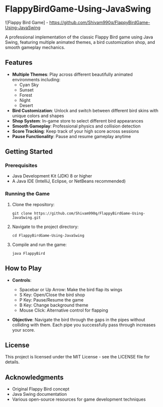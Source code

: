 # FlappyBirdGame-Using-JavaSwing

![Flappy Bird Game] - https://github.com/Shivam990q/FlappyBirdGame-Using-JavaSwing

A professional implementation of the classic Flappy Bird game using Java Swing, featuring multiple animated themes, a bird customization shop, and smooth gameplay mechanics.

## Features

- **Multiple Themes**: Play across different beautifully animated environments including:
  - Cyan Sky
  - Sunset
  - Forest
  - Night
  - Desert
- **Bird Customization**: Unlock and switch between different bird skins with unique colors and shapes
- **Shop System**: In-game store to select different bird appearances
- **Smooth Gameplay**: Professional physics and collision detection
- **Score Tracking**: Keep track of your high score across sessions
- **Pause Functionality**: Pause and resume gameplay anytime

## Getting Started

### Prerequisites
- Java Development Kit (JDK) 8 or higher
- A Java IDE (IntelliJ, Eclipse, or NetBeans recommended)

### Running the Game

1. Clone the repository:
   ```
   git clone https://github.com/Shivam990q/FlappyBirdGame-Using-JavaSwing.git
   ```

2. Navigate to the project directory:
   ```
   cd FlappyBirdGame-Using-JavaSwing
   ```

3. Compile and run the game:
   ```
   java FlappyBird
   ```

## How to Play

- **Controls**:
  - Spacebar or Up Arrow: Make the bird flap its wings
  - S Key: Open/Close the bird shop
  - P Key: Pause/Resume the game
  - B Key: Change background theme
  - Mouse Click: Alternative control for flapping

- **Objective**:
  Navigate the bird through the gaps in the pipes without colliding with them. Each pipe you successfully pass through increases your score.

## License

This project is licensed under the MIT License - see the LICENSE file for details.

## Acknowledgments

- Original Flappy Bird concept
- Java Swing documentation
- Various open-source resources for game development techniques
